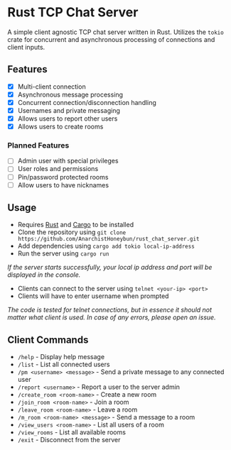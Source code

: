 # Rust TCP Chat Server

A simple client agnostic TCP chat server written in Rust. Utilizes the `tokio` crate for concurrent and asynchronous
processing of connections and client inputs.

## Features

- [x] Multi-client connection
- [x] Asynchronous message processing
- [x] Concurrent connection/disconnection handling
- [x] Usernames and private messaging
- [x] Allows users to report other users
- [x] Allows users to create rooms

### Planned Features

- [ ] Admin user with special privileges
- [ ] User roles and permissions
- [ ] Pin/password protected rooms
- [ ] Allow users to have nicknames

## Usage

- Requires [Rust](https://www.rust-lang.org/tools/install) and [Cargo](https://doc.rust-lang.org/cargo/getting-started/installation.html) to be installed
- Clone the repository using `git clone https://github.com/AnarchistHoneybun/rust_chat_server.git`
- Add dependencies using `cargo add tokio local-ip-address`
- Run the server using `cargo run`

_If the server starts successfully, your local ip address and port will be displayed
in the console._ 

- Clients can connect to the server using `telnet <your-ip> <port>`
- Clients will have to enter username when prompted

_The code is tested for telnet connections, but in essence it should not matter 
what client is used. In case of any errors, please open an issue._

## Client Commands

- `/help` - Display help message
- `/list` - List all connected users
- `/pm <username> <message>` - Send a private message to any connected user
- `/report <username>` - Report a user to the server admin
- `/create_room <room-name>` - Create a new room
- `/join_room <room-name>` - Join a room
- `/leave_room <room-name>` - Leave a room
- `/m_room <room-name> <message>` - Send a message to a room
- `/view_users <room-name>` - List all users of a room
- `/view_rooms` - List all available rooms
- `/exit` - Disconnect from the server
